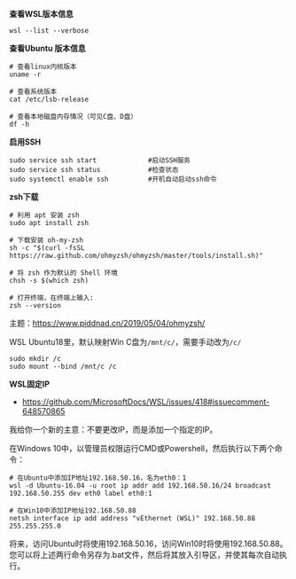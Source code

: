 **查看WSL版本信息**

```shell
wsl --list --verbose
```

**查看Ubuntu 版本信息**

```shell
# 查看linux内核版本
uname -r

# 查看系统版本
cat /etc/lsb-release

# 查看本地磁盘内存情况（可见C盘、D盘）
df -h
```

**启用SSH**

```shell
sudo service ssh start             #启动SSH服务
sudo service ssh status            #检查状态
sudo systemctl enable ssh          #开机自动启动ssh命令
```

**zsh下载**

```shell
# 利用 apt 安装 zsh
sudo apt install zsh

# 下载安装 oh-my-zsh
sh -c "$(curl -fsSL https://raw.github.com/ohmyzsh/ohmyzsh/master/tools/install.sh)"

# 将 zsh 作为默认的 Shell 环境
chsh -s $(which zsh)

# 打开终端，在终端上输入: 
zsh --version
```

主题：https://www.piddnad.cn/2019/05/04/ohmyzsh/



WSL Ubuntu18里，默认映射Win C盘为`/mnt/c/`，需要手动改为`/c/`

```shell
sudo mkdir /c
sudo mount --bind /mnt/c /c
```



**WSL固定IP**

* https://github.com/MicrosoftDocs/WSL/issues/418#issuecomment-648570865

我给你一个新的主意：不要更改IP，而是添加一个指定的IP。

在Windows 10中，以管理员权限运行CMD或Powershell，然后执行以下两个命令：

```shell
# 在Ubuntu中添加IP地址192.168.50.16，名为eth0：1
wsl -d Ubuntu-16.04 -u root ip addr add 192.168.50.16/24 broadcast 192.168.50.255 dev eth0 label eth0:1

# 在Win10中添加IP地址192.168.50.88
netsh interface ip add address "vEthernet (WSL)" 192.168.50.88 255.255.255.0
```

将来，访问Ubuntu时将使用192.168.50.16，访问Win10时将使用192.168.50.88。
您可以将上述两行命令另存为.bat文件，然后将其放入引导区，并使其每次自动执行。